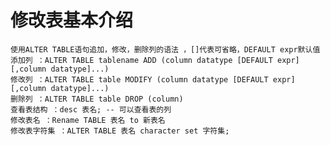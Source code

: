 # 修改表基本介绍
    使用ALTER TABLE语句追加，修改，删除列的语法 ，[]代表可省略，DEFAULT expr默认值
    添加列 ：ALTER TABLE tablename ADD (column datatype [DEFAULT expr] [,column datatype]...)
    修改列 ：ALTER TABLE table MODIFY (column datatype [DEFAULT expr] [,column datatype]...)
    删除列 ：ALTER TABLE table DROP (column)
    查看表结构 ：desc 表名; -- 可以查看表的列
    修改表名 ：Rename TABLE 表名 to 新表名
    修改表字符集 ：ALTER TABLE 表名 character set 字符集;

